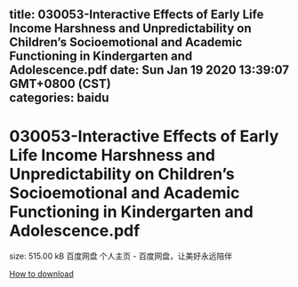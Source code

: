 
title: 030053-Interactive Effects of Early Life Income Harshness and Unpredictability on Children’s Socioemotional and Academic Functioning in Kindergarten and Adolescence.pdf
date: Sun Jan 19 2020 13:39:07 GMT+0800 (CST)    
categories: baidu
---

# 030053-Interactive Effects of Early Life Income Harshness and Unpredictability on Children’s Socioemotional and Academic Functioning in Kindergarten and Adolescence.pdf
size: 515.00 kB
 百度网盘 个人主页 - 百度网盘，让美好永远陪伴
 

[How to download](https://bpcam.bemobtrk.com/go/2ceec3aa-1ca2-46d6-b9ff-aaa5c184517c?jno=1398)